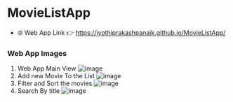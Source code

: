# MovieListApp


- 🌐 Web App Link 👉 https://jyothiprakashpanaik.github.io/MovieListApp/

### Web App Images
1. Web App Main View
![image](https://user-images.githubusercontent.com/64550298/173202066-9515a041-d3bf-4853-8369-c8287a9a7079.png)
2. Add new Movie To the List
![image](https://user-images.githubusercontent.com/64550298/173202075-58d7949d-15f3-4819-86e8-9acd0a2ae5b3.png)
3. Filter and Sort the movies
![image](https://user-images.githubusercontent.com/64550298/173202095-cc6378e8-993c-475e-8a1d-8d6331b7e4d9.png)
4. Search By title
![image](https://user-images.githubusercontent.com/64550298/173202123-ef496043-a1ec-4c44-a969-20a371574408.png)

